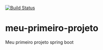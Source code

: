[![Build Status](https://app.travis-ci.com/felipejds/meu-primeiro-projeto.svg?branch=main)](https://app.travis-ci.com/felipejds/meu-primeiro-projeto)
# meu-primeiro-projeto
Meu primeiro projeto spring boot